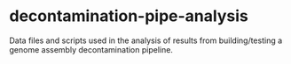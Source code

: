 # decontamination-pipe-analysis
Data files and scripts used in the analysis of results from building/testing a genome assembly decontamination pipeline. 
